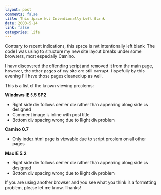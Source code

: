 ```yaml
--- 
layout: post
comments: false
title: This Space Not Intentionally Left Blank
date: 2003-5-14
link: false
categories: life
---
```

Contrary to recent indications, this space is not intentionally left blank. The code I was using to structure my new site layout breaks under some browsers, most especially Camino.

I have discovered the offending script and removed it from the main page, however, the other pages of my site are still corrupt. Hopefully by this evening I'll have those pages cleaned up as well.

This is a list of the known viewing problems:

<strong>Windows IE 5.5 SP2</strong>
<ul>
	<li>Right side div follows center div rather than appearing along side as designed</li>
	<li>Comment image is inline with post title</li>
	<li>Bottom div spacing wrong due to Right div problem</li>
</ul>
<strong>Camino 0.7</strong>
<ul>
	<li>Only index.html page is viewable due to script problem on all other pages</li>
</ul>
<strong>Mac IE 5.2</strong>
<ul>
	<li>Right side div follows center div rather than appearing along side as designed</li>
	<li>Bottom div spacing wrong due to Right div problem</li>
</ul>
If you are using another browser and you see what you think is a formatting problem, please let me know. Thanks!
